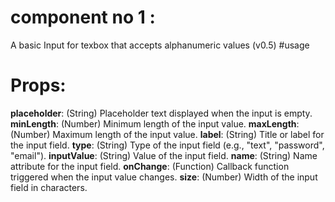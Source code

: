 # component no 1 :
A basic Input for texbox that accepts alphanumeric values (v0.5)
#usage
<BasicInput
        name="myInput"
        type="text"
        placeholder="Enter text here..."
        inputValue={inputValue}
        onChange={handleChange}
        minLength={3}
        maxLength={20}
        size={30}
      />
# Props:
**placeholder**: (String) Placeholder text displayed when the input is empty.
**minLength**: (Number) Minimum length of the input value.
**maxLength**: (Number) Maximum length of the input value.
**label**: (String) Title or label for the input field.
**type**: (String) Type of the input field (e.g., "text", "password", "email").
**inputValue**: (String) Value of the input field.
**name**: (String) Name attribute for the input field.
**onChange**: (Function) Callback function triggered when the input value changes.
**size**: (Number) Width of the input field in characters.


